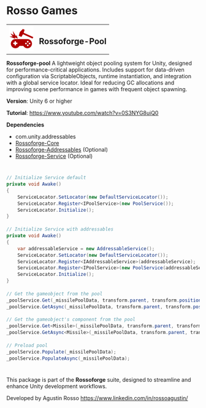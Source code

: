# Rosso Games

<table>
  <tr>
    <td><img src="https://github.com/rossogames/Rossoforge-Pool/blob/master/logo.png?raw=true" alt="Rossoforge" width="64"/></td>
    <td><h2>Rossoforge-Pool</h2></td>
  </tr>
</table>

**Rossoforge-pool** A lightweight object pooling system for Unity, designed for performance-critical applications. Includes support for data-driven configuration via ScriptableObjects, runtime instantiation, and integration with a global service locator. Ideal for reducing GC allocations and improving scene performance in games with frequent object spawning.

**Version**: Unity 6 or higher

**Tutorial**: https://www.youtube.com/watch?v=0S3NYG8uiQ0

**Dependencies**
* com.unity.addressables
* [Rossoforge-Core](https://github.com/rossogames/Rossoforge-Core.git)
* [Rossoforge-Addressables](https://github.com/rossogames/Rossoforge-Addressables.git) (Optional)
* [Rossoforge-Service](https://github.com/rossogames/Rossoforge-Services.git) (Optional)

#
```csharp
// Initialize Service default
private void Awake()
{
    ServiceLocator.SetLocator(new DefaultServiceLocator());
    ServiceLocator.Register<IPoolService>(new PoolService());
    ServiceLocator.Initialize();
}

// Initialize Service with addressables
private void Awake()
{
    var addressableService = new AddressableService();
    ServiceLocator.SetLocator(new DefaultServiceLocator());
    ServiceLocator.Register<IAddressableService>(addressableService);
    ServiceLocator.Register<IPoolService>(new PoolService(addressableService));
    ServiceLocator.Initialize();
}

// Get the gameobject from the pool 
_poolService.Get(_missilePoolData, transform.parent, transform.position, Space.World);
_poolService.GetAsync(_missilePoolData, transform.parent, transform.position, Space.World);

// Get the gameobject's component from the pool
_poolService.Get<Missile>(_missilePoolData, transform.parent, transform.position, Space.World);
_poolService.GetAsync<Missile>(_missilePoolData, transform.parent, transform.position, Space.World);

// Preload pool
_poolService.Populate(_missilePoolData);
_poolService.PopulateAsync(_missilePoolData);

```
#
This package is part of the **Rossoforge** suite, designed to streamline and enhance Unity development workflows.

Developed by Agustin Rosso
https://www.linkedin.com/in/rossoagustin/
